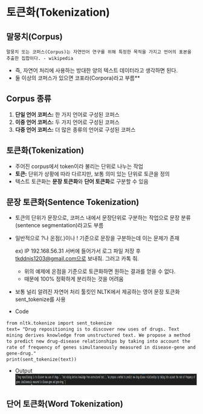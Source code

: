 # 토큰화(Tokenization)

## 말뭉치(Corpus)
    말뭉치 또는 코퍼스(Corpus)는 자연언어 연구를 위해 특정한 목적을 가지고 언어의 표본을 추출한 집합이다. - wikipedia
- 즉, 자연어 처리에 사용하는 방대한 양의 텍스트 데이터라고 생각하면 된다.
- 둘 이상의 코퍼스가 있으면 코포라(Corpora)라고 부름**

## Corpus 종류
1. **단일 언어 코퍼스:** 한 가지 언어로 구성된 코퍼스
2. **이중 언어 코퍼스:** 두 가지 언어로 구성된 코퍼스
3. **다중 언어 코퍼스:** 더 많은 종류의 언어로 구성된 코퍼스

## 토큰화(Tokenization)
- 주어진 corpus에서 token이라 불리는 단위로 나누는 작업
- **토큰:** 단위가 상황에 따라 다르지만, 보통 의미 있는 단위로 토큰을 정의
- 텍스트 토큰화는 **문장 토큰화**와 **단어 토큰화**로 구분할 수 있음

## 문장 토큰화(Sentence Tokenization)
- 토큰의 단위가 문장으로, 코퍼스 내에서 문장단위로 구분하는 작업으로 문장 분류(sentence segmentation)라고도 부름
- 일반적으로 ?나 온점(.)이나 ! 기준으로 문장을 구분하는데 이는 문제가 존재

    ex) IP 192.168.56.31 서버에 들어가서 로그 파일 저장 후 tkddnjs1203@gmail.com으로 보내줘. 그러고 카톡 줘.
    - 위의 예제에 온점을 기준으로 토큰화하면 원하는 결과를 얻을 수 없다.
    - 때문에 100% 정확하게 분리하는 것을 어려움
- 보통 널리 알려진 자연어 처리 툴킷인 NLTK에서 제공하는 영어 문장  토큰화 sent_tokenize를 사용

- Code
```{.python}
from nltk.tokenize import sent_tokenize
text= "Drug repositioning is to discover new uses of drugs. Text mining derives knowledge from unstructured text. We propose a method to predict new drug-disease relationships by taking into account the rate of frequency of genes simultaneously measured in disease-gene and gene-drug."
print(sent_tokenize(text))
```

- Output
![Sentence_Tokenize](https://github.com/sw1203/TIL/blob/master/Img/Sentence_Tokenize.PNG)

## 단어 토큰화(Word Tokenization)
